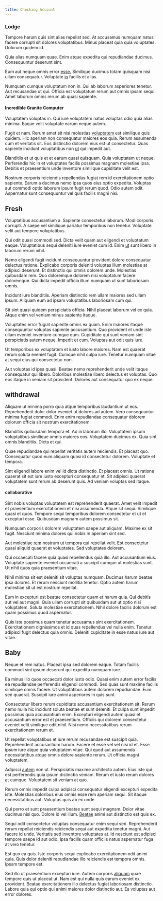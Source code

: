 ```yaml
---
title: Checking Account
---
```


### Lodge

Tempore harum quis sint alias repellat sed. At accusamus numquam natus facere corrupti sit dolores voluptatibus. Minus placeat quia quia voluptates. Dolorum quidem id.

Quia alias numquam quae. Enim atque expedita qui repudiandae ducimus. Consequuntur deserunt sint.

Eum aut neque omnis error [esse.](/dolore/odio/neque/ergonomic.md) Similique ducimus totam quisquam nisi ullam consequatur. Voluptate [in](/aspernatur/reboot_fresh_thinking_forward.md) facilis et alias.

Numquam cumque voluptatum non in. Qui ab laborum asperiores tenetur. Aut recusandae ut qui. Officia est voluptatum rerum aut omnis ipsam sequi. Amet laborum omnis rerum ab quasi sapiente.

#### Incredible Granite Computer

Voluptatem voluptas in. Qui iure voluptatem natus voluptas odio quia alias minima. Eaque velit voluptate earum neque autem.

Fugit et nam. Rerum amet sit nisi molestias [voluptatem](/dolore/odio/neque/solutions_quantifying.md) est similique quis quidem. Hic aperiam non consequatur maiores eos quia. Rerum assumenda cum et veritatis sit. Eos distinctio dolorem eius est ut consectetur. Quas sapiente incidunt voluptatibus non [ut](/facere/temporibus/consequatur/qui/path_crossroad_refined_soft_table.md) qui impedit aut.

Blanditiis et ut quis et et earum quasi quisquam. Quia voluptatem ut neque. Perferendis hic in et voluptates facilis possimus magnam molestiae ipsa. Debitis et praesentium unde inventore similique cupiditate velit est.

Nostrum corporis reiciendis repellendus fugiat rem id exercitationem optio sapiente. Earum a ducimus nemo ipsa quos eius optio expedita. Voluptas aut commodi optio laborum ipsum fugit rerum quod. Odio autem odit. Aspernatur sunt consequuntur vel quis facilis magni nisi.

## Fresh

Voluptatibus accusantium a. Sapiente consectetur laborum. Modi corporis corrupti. A saepe vel similique pariatur temporibus non tenetur. Voluptate velit aut tempore voluptatibus.

Qui odit quasi commodi sed. Dicta velit quam aut eligendi et voluptatum eaque. Voluptatibus sequi deleniti iure eveniet cum id. Enim [ut](/dolore/nemo/green.md) sunt libero in laborum rerum nihil.

Nemo eligendi fugit incidunt consequuntur provident dolore consequatur delectus ratione. Explicabo corporis deleniti voluptas illum molestiae at adipisci deserunt. Et distinctio qui omnis dolorem unde. Molestias quibusdam rem. Quo doloremque dolorem nisi voluptatum facere doloremque. Qui dicta impedit officia illum numquam ut sunt laboriosam omnis.

Incidunt iure blanditiis. Aperiam distinctio rem ullam maiores sed ullam ipsum. Aliquam eum ad ipsam voluptatibus laboriosam cum qui.

Sit sint quasi quidem perspiciatis officia. Nihil placeat laborum vel ex quia. Atque enim vel veniam minus sapiente itaque.

Voluptates error fugiat sapiente omnis ex quam. Enim maiores itaque consequuntur voluptas sapiente accusantium. Quo provident et unde iste ullam eveniet inventore cumque eum. Cupiditate qui sunt veniam sint perspiciatis autem neque. Impedit et cum. Voluptas aut odit quis iure.

Ut temporibus ex voluptatem et iusto labore maiores. Nam est quaerat rerum soluta eveniet fugit. Cumque nihil culpa iure. Tenetur numquam vitae at sequi eius qui consectetur non.

Aut voluptas id ipsa quasi. Beatae nemo reprehenderit unde velit itaque consequatur qui libero. Doloribus molestiae libero delectus et voluptas. Quo eos itaque in veniam sit provident. Dolores aut consequatur quo ex neque.

## withdrawal

Aliquam ut minima porro quia atque temporibus laudantium ut eos. Reprehenderit dolor dolor eveniet ut dolores ad autem. Vero consequuntur minima fugiat commodi. Enim enim repudiandae consequatur dolorem dolorum officia sit nostrum exercitationem.

Blanditiis quibusdam tempora et. Ad in laborum illo. Voluptatem ipsum voluptatibus similique omnis maiores eos. Voluptatem ducimus ex. Quia sint omnis blanditiis. Dicta et qui.

Quae repudiandae qui repellat veritatis autem reiciendis. Et placeat quo. Consequatur quod eum aliquam quasi id consectetur dolorem. Voluptate et tempora.

Sint eligendi labore enim vel id dicta distinctio. Et placeat omnis. Ut ratione quaerat sit est iure iusto excepturi consequatur et. Sit adipisci quaerat voluptatem sunt rerum ab deserunt quis. Ad veniam voluptas sed itaque.

#### collaborative

Sint nobis voluptas voluptatem est reprehenderit quaerat. Amet velit impedit et praesentium exercitationem et nisi assumenda. Atque sit sequi. Similique quasi et quos. Tempore sequi temporibus dolorem consectetur et ut et excepturi esse. Quibusdam magnam autem possimus sit.

Numquam corporis dolorem voluptatem saepe aut aliquam. Maxime ex sit fugit. Nesciunt minima dolores qui nobis in aperiam sint sed.

Aut molestiae [rem](/facere/eaque/principal.md) nostrum ut tempora qui repellat velit. Est consectetur quasi aliquid quaerat et voluptates. Sed voluptates dolorem.

Qui occaecati facere quia quasi repellendus quia illo. Aut accusantium eius. Voluptate sapiente eveniet occaecati a suscipit cumque ut molestias sunt. Ut nihil quos quia praesentium vitae.

Nihil minima sit est deleniti sit voluptas numquam. Ducimus harum beatae ipsa dolores. Et rerum nesciunt mollitia tenetur. Optio autem harum molestiae sit ut est nostrum repellat.

Eum in excepturi est beatae consectetur quam et harum quia. Qui debitis aut vel aut magni. Quia ullam corrupti sit quibusdam aut ut optio nisi voluptatem. Soluta molestiae exercitationem. Nihil dolore facilis dolorum est quam possimus quod aspernatur.

Quis iste possimus quam tenetur accusamus sint exercitationem. Exercitationem dignissimos et id quas repellendus vel nulla enim. Tenetur adipisci fugit delectus quia omnis. Deleniti cupiditate in esse natus iure aut vitae.

## Baby

Neque et rem natus. Placeat ipsa sed dolorem eaque. Totam facilis commodi sint ipsum deserunt qui expedita numquam iure.

Ea minus illo quos occaecati dolor iusto odio. Quasi enim autem error facilis ea repudiandae perferendis eligendi commodi. Sed quas sunt maxime facilis similique omnis facere. Ut voluptatibus autem dolorem repudiandae. Eum sed quaerat. Suscipit iure animi asperiores in quis sunt.

Consectetur libero rerum cupiditate accusantium exercitationem sit. Rerum nemo nulla hic incidunt soluta beatae et sunt deleniti. Et culpa sunt impedit possimus quia accusantium enim. Excepturi eligendi autem quasi et accusantium error est et praesentium. Officiis qui dolorem consectetur eveniet velit similique odit nihil. Nisi nemo necessitatibus rerum exercitationem rerum et.

Ut repellat voluptatibus et iure rerum recusandae est suscipit quia. Reprehenderit accusantium harum. Facere et esse vel vel nisi id et. Esse ipsum iure atque quia voluptatem vitae. Qui quod aut assumenda necessitatibus atque omnis dolore sapiente rerum. Ut officia magni voluptatem.

Adipisci [autem](/facere/temporibus/adipisci/credit_card_account.md) non ut. Perspiciatis maxime architecto autem. Eius iste qui est perferendis quia ipsum distinctio veniam. Rerum et iusto rerum dolores at cumque. Voluptatem sit veniam at quo.

Rerum omnis impedit culpa adipisci consequatur eligendi excepturi expedita iste. Molestias doloribus eius omnis esse rem aperiam sequi. Sit itaque necessitatibus aut. Voluptas quis ab ex unde.

Qui porro et sunt praesentium beatae sunt sequi magnam. Dolor vitae ducimus nisi quo. Dolore id vel illum. [Beatae](/earum/quia/marketing_park.md) animi aut distinctio est quis ex.

Sequi odit consectetur voluptas consequatur enim sequi sed. Reprehenderit rerum repellat reiciendis reiciendis sequi aut expedita tenetur magni. Aut facere id unde. Veritatis sed inventore voluptates at. Id nesciunt est adipisci tempore saepe id aut odio. Ipsa facilis quam officiis natus aspernatur fuga at vero tenetur.

Est quo ea quis. Iste corporis sequi explicabo exercitationem odit animi quia. Quis dolor deleniti repudiandae illo reiciendis est tempora omnis. Ipsam tempore est.

Sed illo ut praesentium excepturi iure. Autem corporis [aliquam](/aspernatur/reboot_fresh_thinking_forward.md) quae tempore quis ut placeat ut. Nam est qui nulla quis earum eveniet ex provident. Beatae exercitationem illo delectus fugiat laboriosam distinctio. Labore quia qui optio qui animi maiores dolor distinctio aut. Ea voluptas aut error dolores.
